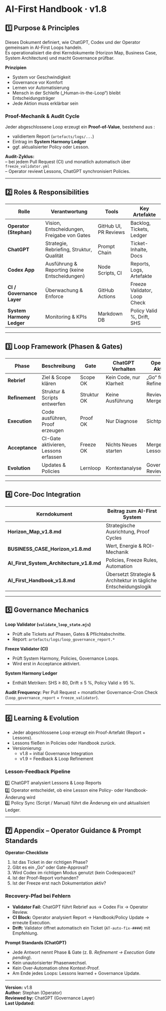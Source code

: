 # AI-First Handbook · v1.8

## 1️⃣ Purpose & Principles
Dieses Dokument definiert, wie ChatGPT, Codex und der Operator gemeinsam in AI-First Loops handeln.  
Es operationalisiert die drei Kerndokumente (Horizon Map, Business Case, System Architecture) und macht Governance prüfbar.

**Prinzipien**
- System vor Geschwindigkeit
- Governance vor Komfort
- Lernen vor Automatisierung
- Mensch in der Schleife („Human-in-the-Loop“) bleibt Entscheidungsträger
- Jede Aktion muss erklärbar sein

### Proof-Mechanik & Audit Cycle
Jeder abgeschlossene Loop erzeugt ein **Proof-of-Value**, bestehend aus :
- validiertem Report (`artefacts/logs/...`)
- Eintrag im **System Harmony Ledger**
- ggf. aktualisierter Policy oder Lesson.

**Audit-Zyklus:**  
– bei jedem Pull Request (CI) und monatlich automatisch über `freeze_validator.yml`  
– Operator reviewt Lessons, ChatGPT synchronisiert Policies.

---

## 2️⃣ Roles & Responsibilities
| Rolle | Verantwortung | Tools | Key Artefakte |
|--------|----------------|-------|----------------|
| **Operator (Stephan)** | Vision, Entscheidungen, Freigabe von Gates | GitHub UI, PR Reviews | Backlog, Tickets, Ledger |
| **ChatGPT** | Strategie, Rebriefing, Struktur, Qualität | Prompt Chain | Ticket-Inhalte, Docs |
| **Codex App** | Ausführung & Reporting (keine Entscheidungen) | Node Scripts, CI | Reports, Logs, Artefakte |
| **CI / Governance Layer** | Überwachung & Enforce | GitHub Actions | Freeze Validator, Loop Check |
| **System Harmony Ledger** | Monitoring & KPIs | Markdown DB | Policy Valid %, Drift, SHS |

---

## 3️⃣ Loop Framework (Phasen & Gates)
| Phase | Beschreibung | Gate | ChatGPT Verhalten | Operator Aktion |
|--------|---------------|------|-------------------|----------------|
| **Rebrief** | Ziel & Scope klären | Scope OK | Kein Code, nur Klarheit | „Go“ für Refinement |
| **Refinement** | Struktur & Scripts entwerfen | Struktur OK | Keine Ausführung | Review & Merge |
| **Execution** | Code ausführen, Proof erzeugen | Proof OK | Nur Diagnose | Sichtprüfung |
| **Acceptance** | CI-Gate aktivieren, Lessons erfassen | Freeze OK | Nichts Neues starten | Merge + Lessons |
| **Evolution** | Updates & Policies | Lernloop | Kontextanalyse | Governance Review |

---

## 4️⃣ Core-Doc Integration
| Kerndokument | Beitrag zum AI-First System |
|---------------|-----------------------------|
| **Horizon_Map_v1.8.md** | Strategische Ausrichtung, Proof Cycles |
| **BUSINESS_CASE_Horizon_v1.8.md** | Wert, Energie & ROI-Mechanik |
| **AI_First_System_Architecture_v1.8.md** | Policies, Freeze Rules, Automation |
| **AI_First_Handbook_v1.8.md** | Übersetzt Strategie & Architektur in tägliche Entscheidungslogik |

---

## 5️⃣ Governance Mechanics
**Loop Validator (`validate_loop_state.mjs`)**
- Prüft alle Tickets auf Phasen, Gates & Pflichtabschnitte.
- Report: `artefacts/logs/loop_governance_report.*`

**Freeze Validator (CI)**
- Prüft System Harmony, Policies, Governance Loops.
- Wird erst in Acceptance aktiviert.

**System Harmony Ledger**
- Enthält Metriken: SHS ≥ 80, Drift ≤ 5 %, Policy Valid ≥ 95 %.

**Audit Frequency:** Per Pull Request + monatlicher Governance-Cron Check (`loop_governance_report` + `freeze_validator`).

---

## 6️⃣ Learning & Evolution
- Jeder abgeschlossene Loop erzeugt ein Proof-Artefakt (Report + Lessons).
- Lessons fließen in Policies oder Handbook zurück.
- Versionierung:  
  - v1.8 = initial Governance Integration  
  - v1.9 = Feedback & Loop Refinement  

### Lesson-Feedback Pipeline
1️⃣ ChatGPT analysiert Lessons & Loop Reports  
2️⃣ Operator entscheidet, ob eine Lesson eine Policy- oder Handbook-Änderung wird  
3️⃣ Policy Sync (Script / Manual) führt die Änderung ein und aktualisiert Ledger.

---

## 7️⃣ Appendix – Operator Guidance & Prompt Standards
**Operator-Checkliste**
1. Ist das Ticket in der richtigen Phase?  
2. Gibt es ein „Go“ oder Gate-Approval?  
3. Wird Codex im richtigen Modus genutzt (kein Codespaces)?  
4. Ist der Proof-Report vorhanden?  
5. Ist der Freeze erst nach Dokumentation aktiv?

### Recovery-Pfad bei Fehlern
- **Validator Fail:** ChatGPT führt Rebrief aus → Codex Fix → Operator Review.  
- **CI Block:** Operator analysiert Report → Handbook/Policy Update → erneute Execution.  
- **Drift:** Validator öffnet automatisch ein Ticket (`AT-auto-fix-####`) mit Empfehlung.

**Prompt Standards (ChatGPT)**
- Jede Antwort nennt Phase & Gate (z. B. *Refinement → Execution Gate pending*).  
- Kein unautorisierter Phasenwechsel.  
- Kein Over-Automation ohne Kontext-Proof.  
- Am Ende jedes Loops: Lessons learned + Governance Update.

---

**Version:** v1.8  
**Author:** Stephan (Operator)  
**Reviewed by:** ChatGPT (Governance Layer)  
**Last Updated:** <auto filled during Acceptance>
